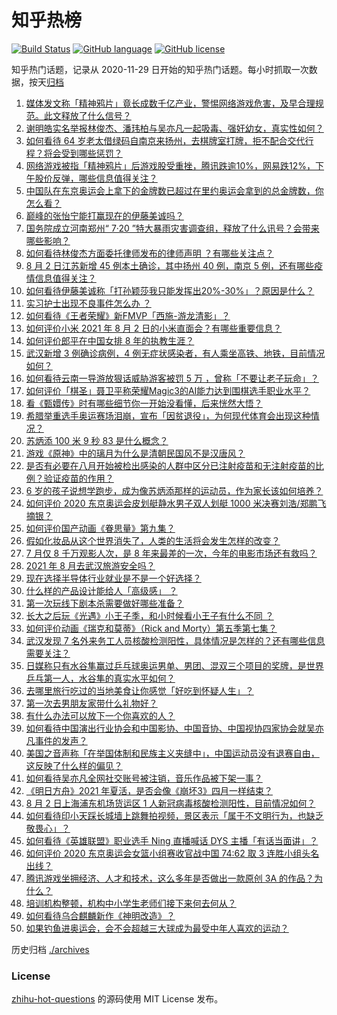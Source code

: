 # 知乎热榜
[![Build Status](https://github.com/ToWeLong/zhihu-hot-questions/workflows/CI/badge.svg)](https://github.com/ToWeLong/zhihu-hot-questions/actions)
[![GitHub language](https://img.shields.io/badge/language-golang-orange.svg)](https://golang.org/)
[![GitHub license](https://img.shields.io/github/license/ToWeLong/zhihu-hot-questions)](https://github.com/ToWeLong/zhihu-hot-questions/blob/main/LICENSE)

知乎热门话题，记录从 2020-11-29 日开始的知乎热门话题。每小时抓取一次数据，按天[归档](./archives)

<!-- BEGIN -->

1. [媒体发文称「精神鸦片」竟长成数千亿产业，警惕网络游戏危害，及早合理规范。此文释放了什么信号？](https://www.zhihu.com/question/476894720)
1. [谢明皓实名举报林俊杰、潘玮柏与吴亦凡一起吸毒、强奸幼女，真实性如何？](https://www.zhihu.com/question/476619729)
1. [如何看待 64 岁老太借绿码自南京来扬州，去棋牌室打牌，拒不配合交代行程？将会受到哪些惩罚？](https://www.zhihu.com/question/476087647)
1. [网络游戏被指「精神鸦片」后游戏股受重挫，腾讯跌逾10%，网易跌12%，下午股价反弹，哪些信息值得关注？](https://www.zhihu.com/question/476903827)
1. [中国队在东京奥运会上拿下的金牌数已超过在里约奥运会拿到的总金牌数，你怎么看？](https://www.zhihu.com/question/476762052)
1. [巅峰的张怡宁能打赢现在的伊藤美诚吗？](https://www.zhihu.com/question/356721490)
1. [国务院成立河南郑州“ 7·20 ”特大暴雨灾害调查组，释放了什么讯号？会带来哪些影响？](https://www.zhihu.com/question/476776008)
1. [如何看待林俊杰方面委托律师发布的律师声明 ？有哪些关注点？](https://www.zhihu.com/question/476625365)
1. [8 月 2 日江苏新增 45 例本土确诊，其中扬州 40 例，南京 5 例，还有哪些疫情信息值得关注？](https://www.zhihu.com/question/476885357)
1. [如何看待伊藤美诚称「打孙颖莎我只能发挥出20%-30%」？原因是什么？](https://www.zhihu.com/question/476328323)
1. [实习护士出现不良事件怎么办 ？](https://www.zhihu.com/question/473930883)
1. [如何看待《王者荣耀》新FMVP「西施-游龙清影」？](https://www.zhihu.com/question/476793069)
1. [如何评价小米 2021 年 8 月 2 日的小米直面会？有哪些重要信息？](https://www.zhihu.com/question/476803071)
1. [如何评价郎平在中国女排 8 年的执教生涯？](https://www.zhihu.com/question/476787423)
1. [武汉新增 3 例确诊病例，4 例无症状感染者，有人乘坐高铁、地铁，目前情况如何？](https://www.zhihu.com/question/476836715)
1. [如何看待云南一导游放狠话威胁游客被罚 5 万 ，曾称「不要让老子玩命」？](https://www.zhihu.com/question/475733618)
1. [如何评价「棋圣」聂卫平称荣耀Magic3的AI能力达到围棋选手职业水平？](https://www.zhihu.com/question/476811888)
1. [看《甄嬛传》时有哪些细节你一开始没看懂，后来恍然大悟？](https://www.zhihu.com/question/47465287)
1. [希腊举重选手奥运赛场泪崩，宣布「因贫退役」，为何现代体育会出现这种情况？](https://www.zhihu.com/question/476656778)
1. [苏炳添 100 米 9 秒 83 是什么概念？](https://www.zhihu.com/question/476576078)
1. [游戏《原神》中的璃月为什么是清朝民国风不是汉唐风？](https://www.zhihu.com/question/476202999)
1. [是否有必要在八月开始被检出感染的人群中区分已注射疫苗和无注射疫苗的比例？验证疫苗的作用？](https://www.zhihu.com/question/476481352)
1. [6 岁的孩子说想学跑步，成为像苏炳添那样的运动员，作为家长该如何培养？](https://www.zhihu.com/question/476569561)
1. [如何评价 2020 东京奥运会皮划艇静水男子双人划艇 1000 米决赛刘浩/郑鹏飞摘银？](https://www.zhihu.com/question/476918124)
1. [如何评价国产动画《眷思量》第九集？](https://www.zhihu.com/question/476668782)
1. [假如化妆品从这个世界消失了，人类的生活将会发生怎样的改变？](https://www.zhihu.com/question/474334571)
1. [7 月仅 8 千万观影人次，是 8 年来最差的一次，今年的电影市场还有救吗？](https://www.zhihu.com/question/476712889)
1. [2021 年 8 月去武汉旅游安全吗？](https://www.zhihu.com/question/476198339)
1. [现在选择半导体行业就业是不是一个好选择？](https://www.zhihu.com/question/426623325)
1. [什么样的产品设计能给人「高级感」 ？](https://www.zhihu.com/question/476670271)
1. [第一次玩线下剧本杀需要做好哪些准备？](https://www.zhihu.com/question/461668522)
1. [长大之后玩《光遇》小王子季，和小时候看小王子有什么不同 ？](https://www.zhihu.com/question/476713795)
1. [如何评价动画《瑞克和莫蒂》（Rick and Morty）第五季第七集？](https://www.zhihu.com/question/471888334)
1. [武汉发现 7 名外来务工人员核酸检测阳性，具体情况是怎样的？还有哪些信息需要关注？](https://www.zhihu.com/question/476715848)
1. [日媒称只有水谷隼赢过乒乓球奥运男单、男团、混双三个项目的奖牌，是世界乒乓第一人，水谷隼的真实水平如何？](https://www.zhihu.com/question/475840446)
1. [去哪里旅行吃过的当地美食让你感觉「好吃到怀疑人生」？](https://www.zhihu.com/question/472229288)
1. [第一次去男朋友家带什么礼物好？](https://www.zhihu.com/question/54430552)
1. [有什么办法可以放下一个你喜欢的人？](https://www.zhihu.com/question/423049471)
1. [如何看待中国演出行业协会和中国影协、中国音协、中国视协四家协会就吴亦凡事件的发声？](https://www.zhihu.com/question/476804074)
1. [美国之音声称「在举国体制和民族主义夹缝中」，中国运动员没有退赛自由，这反映了什么样的偏见？](https://www.zhihu.com/question/476704336)
1. [如何看待吴亦凡全网社交账号被注销，音乐作品被下架一事？](https://www.zhihu.com/question/476605742)
1. [《明日方舟》2021 年夏活，是否会像《崩坏3》四月一样结束？](https://www.zhihu.com/question/476706551)
1. [8 月 2 日上海浦东机场货运区 1 人新冠病毒核酸检测阳性，目前情况如何？](https://www.zhihu.com/question/476795483)
1. [如何看待印小天踩长城墙上跳舞拍视频，景区表示「属于不文明行为，也缺乏敬畏心」？](https://www.zhihu.com/question/476510675)
1. [如何看待《英雄联盟》职业选手 Ning 直播喊话 DYS 主播「有话当面讲」？](https://www.zhihu.com/question/476605757)
1. [如何评价 2020 东京奥运会女篮小组赛收官战中国 74:62 取 3 连胜小组头名出线？](https://www.zhihu.com/question/476757748)
1. [腾讯游戏坐拥经济、人才和技术，这么多年是否做出一款原创 3A 的作品？为什么？](https://www.zhihu.com/question/475625594)
1. [培训机构整顿，机构中小学生老师们接下来何去何从？](https://www.zhihu.com/question/475968082)
1. [如何看待乌合麒麟新作《神明改造》？](https://www.zhihu.com/question/476423755)
1. [如果钓鱼进奥运会，会不会超越三大球成为最受中年人喜欢的运动？](https://www.zhihu.com/question/476096991)

<!-- END -->

历史归档 [./archives](./archives)


### License
[zhihu-hot-questions](https://github.com/towelong/zhihu-hot-questions) 的源码使用 MIT License 发布。